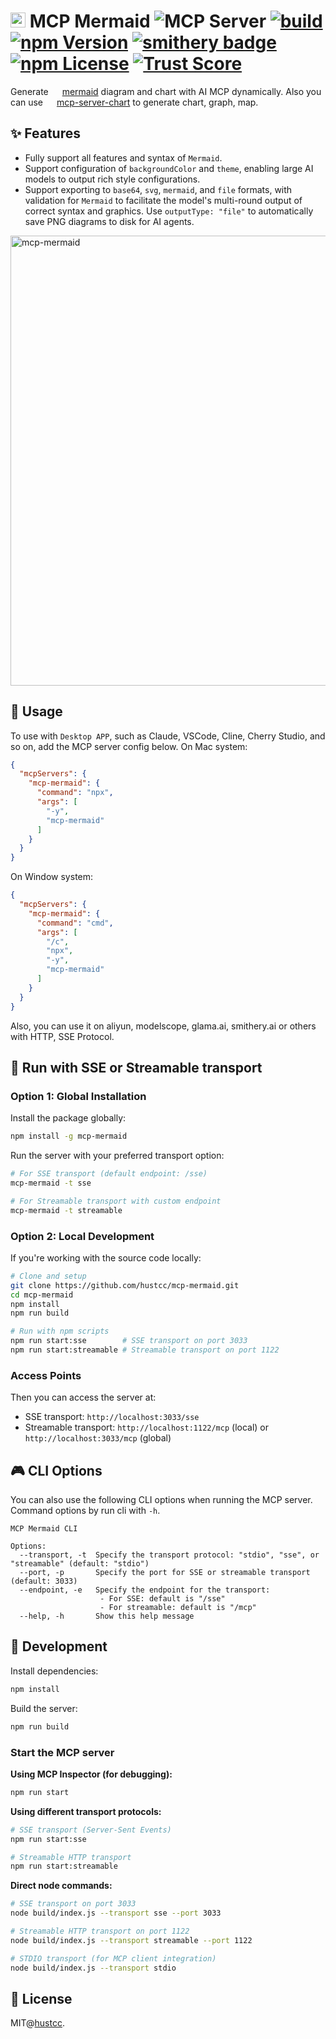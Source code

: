 # <img src="https://mermaid.js.org/favicon.svg" height="24"/> MCP Mermaid ![](https://badge.mcpx.dev?type=server 'MCP Server')  [![build](https://github.com/hustcc/mcp-mermaid/actions/workflows/build.yml/badge.svg)](https://github.com/hustcc/mcp-mermaid/actions/workflows/build.yml) [![npm Version](https://img.shields.io/npm/v/mcp-mermaid.svg)](https://www.npmjs.com/package/mcp-mermaid) [![smithery badge](https://smithery.ai/badge/@hustcc/mcp-mermaid)](https://smithery.ai/server/@hustcc/mcp-mermaid) [![npm License](https://img.shields.io/npm/l/mcp-mermaid.svg)](https://www.npmjs.com/package/mcp-mermaid) [![Trust Score](https://archestra.ai/mcp-catalog/api/badge/quality/hustcc/mcp-mermaid)](https://archestra.ai/mcp-catalog/hustcc__mcp-mermaid)

Generate <img src="https://mermaid.js.org/favicon.svg" height="14"/> [mermaid](https://mermaid.js.org/) diagram and chart with AI MCP dynamically. Also you can use <img src="https://mdn.alipayobjects.com/huamei_qa8qxu/afts/img/A*ZFK8SrovcqgAAAAAAAAAAAAAemJ7AQ/original" height="14"/> [mcp-server-chart](https://github.com/antvis/mcp-server-chart) to generate chart, graph, map.


## ✨ Features

- Fully support all features and syntax of `Mermaid`.
- Support configuration of `backgroundColor` and `theme`, enabling large AI models to output rich style configurations.
- Support exporting to `base64`, `svg`, `mermaid`, and `file` formats, with validation for `Mermaid` to facilitate the model's multi-round output of correct syntax and graphics. Use `outputType: "file"` to automatically save PNG diagrams to disk for AI agents.

<img width="720" alt="mcp-mermaid" src="https://mermaid.js.org/header.png" />


## 🤖 Usage

To use with `Desktop APP`, such as Claude, VSCode, Cline, Cherry Studio, and so on, add the  MCP server config below. On Mac system:

```json
{
  "mcpServers": {
    "mcp-mermaid": {
      "command": "npx",
      "args": [
        "-y",
        "mcp-mermaid"
      ]
    }
  }
}
```

On Window system:

```json
{
  "mcpServers": {
    "mcp-mermaid": {
      "command": "cmd",
      "args": [
        "/c",
        "npx",
        "-y",
        "mcp-mermaid"
      ]
    }
  }
}
```

Also, you can use it on aliyun, modelscope, glama.ai, smithery.ai or others with HTTP, SSE Protocol.


## 🚰 Run with SSE or Streamable transport

### Option 1: Global Installation

Install the package globally:

```bash
npm install -g mcp-mermaid
```

Run the server with your preferred transport option:

```bash
# For SSE transport (default endpoint: /sse)
mcp-mermaid -t sse

# For Streamable transport with custom endpoint
mcp-mermaid -t streamable
```

### Option 2: Local Development

If you're working with the source code locally:

```bash
# Clone and setup
git clone https://github.com/hustcc/mcp-mermaid.git
cd mcp-mermaid
npm install
npm run build

# Run with npm scripts
npm run start:sse        # SSE transport on port 3033
npm run start:streamable # Streamable transport on port 1122
```

### Access Points

Then you can access the server at:

- SSE transport: `http://localhost:3033/sse`
- Streamable transport: `http://localhost:1122/mcp` (local) or `http://localhost:3033/mcp` (global)

## 🎮 CLI Options

You can also use the following CLI options when running the MCP server. Command options by run cli with `-h`.

```plain
MCP Mermaid CLI

Options:
  --transport, -t  Specify the transport protocol: "stdio", "sse", or "streamable" (default: "stdio")
  --port, -p       Specify the port for SSE or streamable transport (default: 3033)
  --endpoint, -e   Specify the endpoint for the transport:
                    - For SSE: default is "/sse"
                    - For streamable: default is "/mcp"
  --help, -h       Show this help message
```

## 🔨 Development

Install dependencies:

```bash
npm install
```

Build the server:

```bash
npm run build
```

### Start the MCP server

**Using MCP Inspector (for debugging):**

```bash
npm run start
```

**Using different transport protocols:**

```bash
# SSE transport (Server-Sent Events)
npm run start:sse

# Streamable HTTP transport
npm run start:streamable
```

**Direct node commands:**

```bash
# SSE transport on port 3033
node build/index.js --transport sse --port 3033

# Streamable HTTP transport on port 1122
node build/index.js --transport streamable --port 1122

# STDIO transport (for MCP client integration)
node build/index.js --transport stdio
```

## 📄 License

MIT@[hustcc](https://github.com/hustcc).
